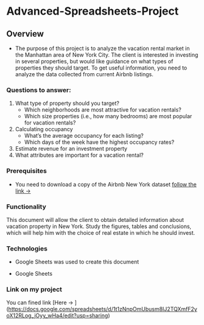 # Advanced-Spreadsheets-Project

## Overview
* The purpose of this project is to analyze the vacation rental market in the Manhattan area of New York City. The client is interested in investing in several properties, but would like guidance on what types of properties they should target. To get useful information, you need to analyze the data collected from current Airbnb listings.

### Questions to answer:
1. What type of property should you target?
   * Which neighborhoods are most attractive for vacation rentals?
   * Which size properties (i.e., how many bedrooms) are most popular for vacation rentals?
2. Calculating occupancy
   * What’s the average occupancy for each listing?
   * Which days of the week have the highest occupancy rates?
3. Estimate revenue for an investment property
4. What attributes are important for a vacation rental?

### Prerequisites
* You need to download a copy of the Airbnb New York dataset [follow the link -> ](https://docs.google.com/spreadsheets/d/1hDhvD2rLWqTIpC-VM7UiGY5KNV7zBgNqXSTKkg4frL4/edit#gid=1221840239)

### Functionality

This document will allow the client to obtain detailed information about vacation property in New York. Study the figures, tables and conclusions, which will help him with the choice of real estate in which he should invest.

### Technologies
* Google Sheets was used to create this document

- Google Sheets

### Link on my project 
You can fined link [Here -> ] (https://docs.google.com/spreadsheets/d/1t1zNnpOmUbusm8IJ2TQXmfF2yoX12RLog_jOyy_wHa4/edit?usp=sharing)  
